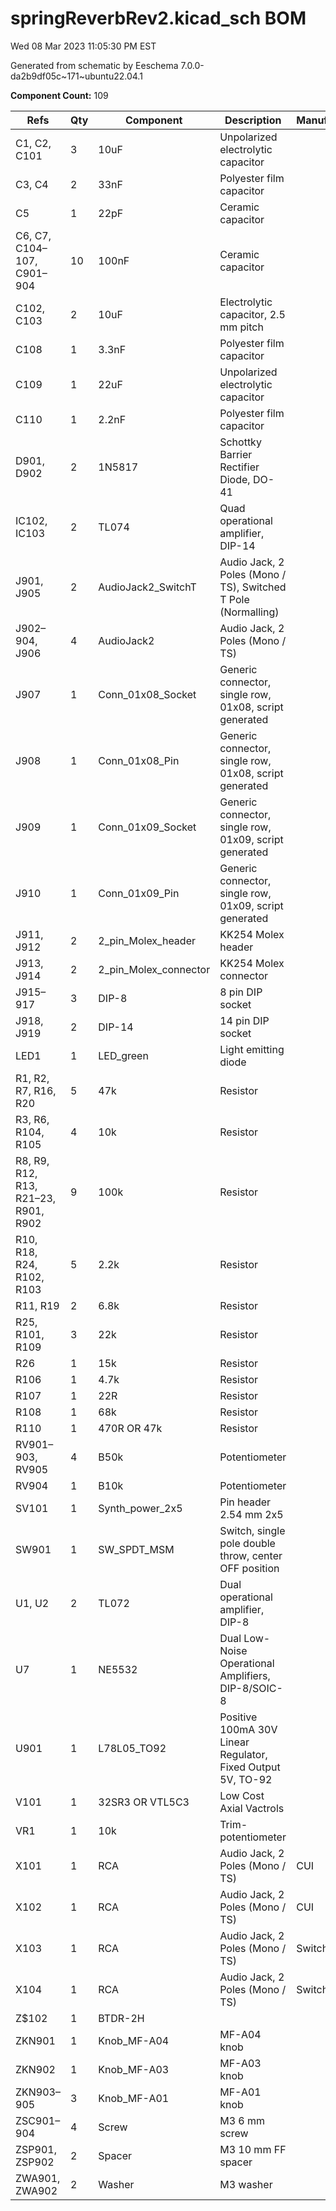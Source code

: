 # springReverbRev2.kicad_sch BOM

Wed 08 Mar 2023 11:05:30 PM EST

Generated from schematic by Eeschema 7.0.0-da2b9df05c~171~ubuntu22.04.1

**Component Count:** 109

| Refs | Qty | Component | Description | Manufacturer | Part | Vendor | SKU |
| ----- | --- | ---- | ----------- | ---- | ---- | ---- | ---- |
| C1, C2, C101 | 3 | 10uF | Unpolarized electrolytic capacitor |  |  | Tayda |  |
| C3, C4 | 2 | 33nF | Polyester film capacitor |  |  | Tayda |  |
| C5 | 1 | 22pF | Ceramic capacitor |  |  | Tayda |  |
| C6, C7, C104–107, C901–904 | 10 | 100nF | Ceramic capacitor |  |  | Tayda |  |
| C102, C103 | 2 | 10uF | Electrolytic capacitor, 2.5 mm pitch |  |  | Tayda | A-4349 |
| C108 | 1 | 3.3nF | Polyester film capacitor |  |  | Tayda |  |
| C109 | 1 | 22uF | Unpolarized electrolytic capacitor |  |  | Tayda |  |
| C110 | 1 | 2.2nF | Polyester film capacitor |  |  | Tayda |  |
| D901, D902 | 2 | 1N5817 | Schottky Barrier Rectifier Diode, DO-41 |  |  | Tayda | A-159 |
| IC102, IC103 | 2 | TL074 | Quad operational amplifier, DIP-14 |  |  | Tayda | A-1138 |
| J901, J905 | 2 | AudioJack2_SwitchT | Audio Jack, 2 Poles (Mono / TS), Switched T Pole (Normalling) |  |  | Tayda | A-1121 |
| J902–904, J906 | 4 | AudioJack2 | Audio Jack, 2 Poles (Mono / TS) |  |  | Tayda | A-1121 |
| J907 | 1 | Conn_01x08_Socket | Generic connector, single row, 01x08, script generated |  |  |  |  |
| J908 | 1 | Conn_01x08_Pin | Generic connector, single row, 01x08, script generated |  |  |  |  |
| J909 | 1 | Conn_01x09_Socket | Generic connector, single row, 01x09, script generated |  |  |  |  |
| J910 | 1 | Conn_01x09_Pin | Generic connector, single row, 01x09, script generated |  |  |  |  |
| J911, J912 | 2 | 2_pin_Molex_header | KK254 Molex header |  |  | Tayda | A-804 |
| J913, J914 | 2 | 2_pin_Molex_connector | KK254 Molex connector |  |  | Tayda | A-826 |
| J915–917 | 3 | DIP-8 | 8 pin DIP socket |  |  |  |  |
| J918, J919 | 2 | DIP-14 | 14 pin DIP socket |  |  |  |  |
| LED1 | 1 | LED_green | Light emitting diode |  |  | Tayda | A-1553 |
| R1, R2, R7, R16, R20 | 5 | 47k | Resistor |  |  | Tayda |  |
| R3, R6, R104, R105 | 4 | 10k | Resistor |  |  | Tayda |  |
| R8, R9, R12, R13, R21–23, R901, R902 | 9 | 100k | Resistor |  |  | Tayda |  |
| R10, R18, R24, R102, R103 | 5 | 2.2k | Resistor |  |  | Tayda |  |
| R11, R19 | 2 | 6.8k | Resistor |  |  | Tayda |  |
| R25, R101, R109 | 3 | 22k | Resistor |  |  | Tayda |  |
| R26 | 1 | 15k | Resistor |  |  | Tayda |  |
| R106 | 1 | 4.7k | Resistor |  |  | Tayda |  |
| R107 | 1 | 22R | Resistor |  |  | Tayda |  |
| R108 | 1 | 68k | Resistor |  |  | Tayda |  |
| R110 | 1 | 470R OR 47k | Resistor |  |  | Tayda |  |
| RV901–903, RV905 | 4 | B50k | Potentiometer |  |  | Tayda |  |
| RV904 | 1 | B10k | Potentiometer |  |  | Tayda |  |
| SV101 | 1 | Synth_power_2x5 | Pin header 2.54 mm 2x5 |  |  | Tayda | A-2939 |
| SW901 | 1 | SW_SPDT_MSM | Switch, single pole double throw, center OFF position |  |  | Tayda | A-3187 |
| U1, U2 | 2 | TL072 | Dual operational amplifier, DIP-8 |  |  | Tayda | A-037 |
| U7 | 1 | NE5532 | Dual Low-Noise Operational Amplifiers, DIP-8/SOIC-8 |  |  |  |  |
| U901 | 1 | L78L05_TO92 | Positive 100mA 30V Linear Regulator, Fixed Output 5V, TO-92 |  |  | Tayda | A-176 |
| V101 | 1 | 32SR3 OR VTL5C3 | Low Cost Axial Vactrols |  |  |  |  |
| VR1 | 1 | 10k | Trim-potentiometer |  |  | Tayda |  |
| X101 | 1 | RCA | Audio Jack, 2 Poles (Mono / TS) | CUI | RCJ-023 | Digi-Key | CP-1408-ND |
| X102 | 1 | RCA | Audio Jack, 2 Poles (Mono / TS) | CUI | RCJ-022 | Digi-Key | CP-1407-ND |
| X103 | 1 | RCA | Audio Jack, 2 Poles (Mono / TS) | Switchcraft | BPJF03X | Digi-Key | SC2441-ND |
| X104 | 1 | RCA | Audio Jack, 2 Poles (Mono / TS) | Switchcraft | BPJF02X | Digi-Key | SC2439-ND |
| Z$102 | 1 | BTDR-2H |  |  |  |  |  |
| ZKN901 | 1 | Knob_MF-A04 | MF-A04 knob |  |  |  |  |
| ZKN902 | 1 | Knob_MF-A03 | MF-A03 knob |  |  |  |  |
| ZKN903–905 | 3 | Knob_MF-A01 | MF-A01 knob |  |  |  |  |
| ZSC901–904 | 4 | Screw | M3 6 mm screw |  |  |  |  |
| ZSP901, ZSP902 | 2 | Spacer | M3 10 mm FF spacer |  |  |  |  |
| ZWA901, ZWA902 | 2 | Washer | M3 washer |  |  |  |  |


